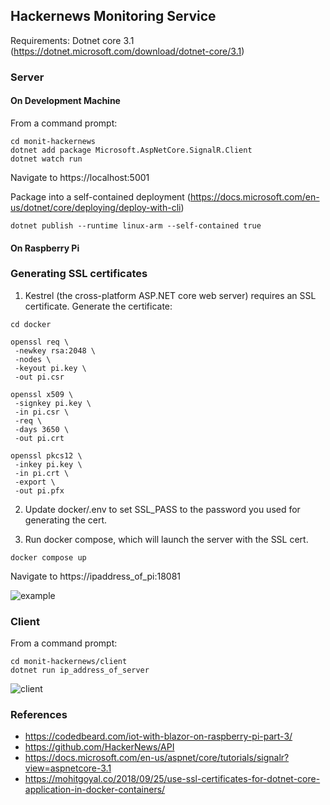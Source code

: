 ## Hackernews Monitoring Service

Requirements: Dotnet core 3.1 (https://dotnet.microsoft.com/download/dotnet-core/3.1)

### Server
#### On Development Machine
From a command prompt:

```
cd monit-hackernews
dotnet add package Microsoft.AspNetCore.SignalR.Client
dotnet watch run
```

Navigate to https://localhost:5001

Package into a self-contained deployment (https://docs.microsoft.com/en-us/dotnet/core/deploying/deploy-with-cli)
```
dotnet publish --runtime linux-arm --self-contained true
```

#### On Raspberry Pi

### Generating SSL certificates

1. Kestrel (the cross-platform ASP.NET core web server) requires an SSL certificate. Generate the certificate:
```
cd docker

openssl req \
 -newkey rsa:2048 \
 -nodes \
 -keyout pi.key \
 -out pi.csr

openssl x509 \
 -signkey pi.key \
 -in pi.csr \
 -req \
 -days 3650 \
 -out pi.crt

openssl pkcs12 \
 -inkey pi.key \
 -in pi.crt \
 -export \
 -out pi.pfx
```

2. Update docker/.env to set SSL_PASS to the password you used for generating the cert.

3. Run docker compose, which will launch the server with the SSL cert.
```
docker compose up
```

Navigate to https://ipaddress_of_pi:18081

![example](example.png)

### Client

From a command prompt:

```
cd monit-hackernews/client
dotnet run ip_address_of_server
```
![client](client.png)

### References
- https://codedbeard.com/iot-with-blazor-on-raspberry-pi-part-3/
- https://github.com/HackerNews/API
- https://docs.microsoft.com/en-us/aspnet/core/tutorials/signalr?view=aspnetcore-3.1
- https://mohitgoyal.co/2018/09/25/use-ssl-certificates-for-dotnet-core-application-in-docker-containers/
